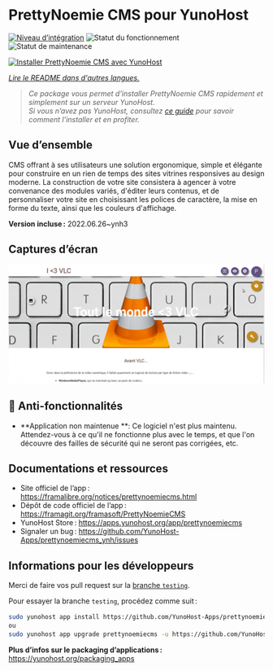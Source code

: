 <!--
Nota bene : ce README est automatiquement généré par <https://github.com/YunoHost/apps/tree/master/tools/readme_generator>
Il NE doit PAS être modifié à la main.
-->

# PrettyNoemie CMS pour YunoHost

[![Niveau d’intégration](https://dash.yunohost.org/integration/prettynoemiecms.svg)](https://dash.yunohost.org/appci/app/prettynoemiecms) ![Statut du fonctionnement](https://ci-apps.yunohost.org/ci/badges/prettynoemiecms.status.svg) ![Statut de maintenance](https://ci-apps.yunohost.org/ci/badges/prettynoemiecms.maintain.svg)

[![Installer PrettyNoemie CMS avec YunoHost](https://install-app.yunohost.org/install-with-yunohost.svg)](https://install-app.yunohost.org/?app=prettynoemiecms)

*[Lire le README dans d'autres langues.](./ALL_README.md)*

> *Ce package vous permet d’installer PrettyNoemie CMS rapidement et simplement sur un serveur YunoHost.*  
> *Si vous n’avez pas YunoHost, consultez [ce guide](https://yunohost.org/install) pour savoir comment l’installer et en profiter.*

## Vue d’ensemble

CMS offrant à ses utilisateurs une solution ergonomique, simple et élégante pour construire en un rien de temps des sites vitrines responsives au design moderne.
La construction de votre site consistera à agencer à votre convenance des modules variés, d'éditer leurs contenus, et de personnaliser votre site en choisissant les polices de caractère, la mise en forme du texte, ainsi que les couleurs d'affichage.


**Version incluse :** 2022.06.26~ynh3

## Captures d’écran

![Capture d’écran de PrettyNoemie CMS](./doc/screenshots/pages-framasite-theme-light.gif)

## :red_circle: Anti-fonctionnalités

- **Application non maintenue **: Ce logiciel n'est plus maintenu. Attendez-vous à ce qu'il ne fonctionne plus avec le temps, et que l'on découvre des failles de sécurité qui ne seront pas corrigées, etc.

## Documentations et ressources

- Site officiel de l’app : <https://framalibre.org/notices/prettynoemiecms.html>
- Dépôt de code officiel de l’app : <https://framagit.org/framasoft/PrettyNoemieCMS>
- YunoHost Store : <https://apps.yunohost.org/app/prettynoemiecms>
- Signaler un bug : <https://github.com/YunoHost-Apps/prettynoemiecms_ynh/issues>

## Informations pour les développeurs

Merci de faire vos pull request sur la [branche `testing`](https://github.com/YunoHost-Apps/prettynoemiecms_ynh/tree/testing).

Pour essayer la branche `testing`, procédez comme suit :

```bash
sudo yunohost app install https://github.com/YunoHost-Apps/prettynoemiecms_ynh/tree/testing --debug
ou
sudo yunohost app upgrade prettynoemiecms -u https://github.com/YunoHost-Apps/prettynoemiecms_ynh/tree/testing --debug
```

**Plus d’infos sur le packaging d’applications :** <https://yunohost.org/packaging_apps>
